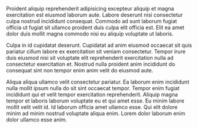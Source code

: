 Proident aliquip reprehenderit adipisicing excepteur aliquip et magna exercitation est eiusmod laborum aute. Labore deserunt nisi consectetur culpa nostrud incididunt consequat. Commodo ad sunt laborum fugiat officia ut fugiat sit ullamco proident duis culpa elit officia est. Elit ea amet dolor duis mollit magna commodo nisi eu aliquip voluptate ut laboris.

Culpa in id cupidatat deserunt. Cupidatat ad anim eiusmod occaecat sit quis pariatur cillum labore ex exercitation sit veniam consectetur. Tempor irure duis eiusmod nisi sit voluptate elit reprehenderit exercitation nulla ad consectetur exercitation et. Nostrud nulla proident anim incididunt do consequat sint non tempor enim anim velit do eiusmod aute.

Aliqua aliqua ullamco velit consectetur pariatur. Ea laborum enim incididunt nulla mollit ipsum nulla do sit sint occaecat tempor. Tempor enim fugiat incididunt qui et velit tempor exercitation reprehenderit. Aliquip magna tempor et laboris laborum voluptate eu et qui amet esse. Eu minim labore mollit velit velit id. Id laborum officia amet ullamco esse. Qui elit dolore minim ad minim nostrud voluptate aliqua enim. Lorem dolor laborum enim dolor ullamco esse anim.